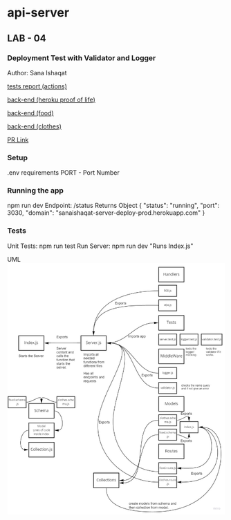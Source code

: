 # api-server

## LAB - 04
### Deployment Test with Validator and Logger
Author: Sana Ishaqat

[tests report (actions)](https://github.com/SanaIshaqat/api-server/actions)

[back-end (heroku proof of life)](https://sana-api-server-04.herokuapp.com/alive)

[back-end (food)](https://sana-api-server-04.herokuapp.com/food)

[back-end (clothes)](https://sana-api-server-04.herokuapp.com/clothes)

[PR Link](https://github.com/SanaIshaqat/api-server/pull/1)

### Setup
.env requirements
PORT - Port Number


### Running the app
npm run dev
Endpoint: /status
Returns Object
{
  "status": "running",
  "port": 3030,
  "domain": "sanaishaqat-server-deploy-prod.herokuapp.com"
}

### Tests
Unit Tests: npm run test
Run Server: npm run dev "Runs Index.js"

UML
![](UML04.jpg)